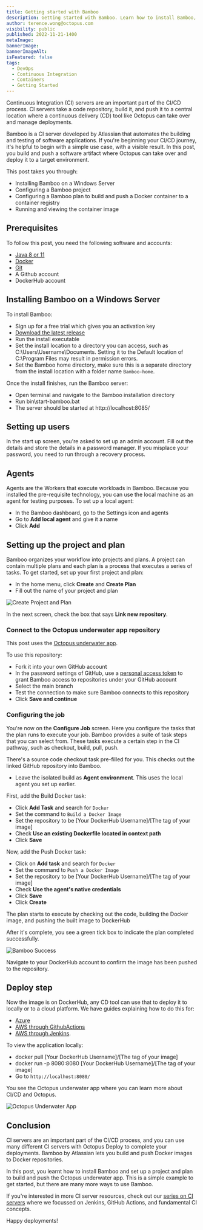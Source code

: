 ```yaml
---
title: Getting started with Bamboo
description: Getting started with Bamboo. Learn how to install Bamboo, and build and push a Docker image to a container registry.
author: terence.wong@octopus.com
visibility: public
published: 2022-11-21-1400
metaImage: 
bannerImage: 
bannerImageAlt: 
isFeatured: false
tags: 
  - DevOps
  - Continuous Integration
  - Containers
  - Getting Started
---
```


Continuous Integration (CI) servers are an important part of the CI/CD process. CI servers take a code repository, build it, and push it to a central location where a continuous delivery (CD) tool like Octopus can take over and manage deployments. 

Bamboo is a CI server developed by Atlassian that automates the building and testing of software applications. If you're beginning your CI/CD journey, it's helpful to begin with a simple use case, with a visible result. In this post, you build and push a software artifact where Octopus can take over and deploy it to a target environment.

This post takes you through:

- Installing Bamboo on a Windows Server
- Configuring a Bamboo project
- Configuring a Bamboo plan to build and push a Docker container to a container registry
- Running and viewing the container image

## Prerequisites

To follow this post, you need the following software and accounts:

- [Java 8 or 11](https://confluence.atlassian.com/bamboo/supported-platforms-289276764.html)
- [Docker](https://docs.docker.com/desktop/install/windows-install/)
- [Git](https://git-scm.com/book/en/v2/Getting-Started-Installing-Git) 
- A Github account
- DockerHub account

## Installing Bamboo on a Windows Server

To install Bamboo:

- Sign up for a free trial which gives you an activation key
- [Download the latest release](https://www.atlassian.com/software/bamboo/download)
- Run the install executable
- Set the install location to a directory you can access, such as C:\Users\Username\Documents. Setting it to the Default location of C:\Program Files may result in permission errors.
- Set the Bamboo home directory, make sure this is a separate directory from the install location with a folder name `Bamboo-home`.

Once the install finishes, run the Bamboo server:

- Open terminal and navigate to the Bamboo installation directory
- Run bin\start-bamboo.bat
- The server should be started at http://localhost:8085/

## Setting up users

In the start up screen, you're asked to set up an admin account. Fill out the details and store the details in a password manager. If you misplace your password, you need to run through a recovery process.

## Agents

Agents are the Workers that execute workloads in Bamboo. Because you installed the pre-requisite technology, you can use the local machine as an agent for testing purposes. To set up a local agent:

- In the Bamboo dashboard, go to the Settings icon and agents
- Go to **Add local agent** and give it a name
- Click **Add**


## Setting up the project and plan

Bamboo organizes your workflow into projects and plans. A project can contain multiple plans and each plan is a process that executes a series of tasks. To get started, set up your first project and plan:

- In the home menu, click **Create** and **Create Plan** 
- Fill out the name of your project and plan

![Create Project and Plan](create-project-and-plan.png)

In the next screen, check the box that says **Link new repository**.

### Connect to the Octopus underwater app repository

This post uses the [Octopus underwater app](https://github.com/OctopusSamples/octopus-underwater-app). 

To use this repository:

- Fork it into your own GitHub account 
- In the password settings of GitHub, use a [personal access token](https://docs.github.com/en/authentication/keeping-your-account-and-data-secure/creating-a-personal-access-token) to grant Bamboo access to repositories under your GitHub account
- Select the main branch
- Test the connection to make sure Bamboo connects to this repository
- Click **Save and continue**

### Configuring the job

You're now on the **Configure Job** screen. Here you configure the tasks that the plan runs to execute your job. Bamboo provides a suite of task steps that you can select from. These tasks execute a certain step in the CI pathway, such as checkout, build, pull, push. 

There's a source code checkout task pre-filled for you. This checks out the linked GitHub repository into Bamboo.

- Leave the isolated build as **Agent environment**. This uses the local agent you set up earlier.

First, add the Build Docker task:

- Click **Add Task** and search for `Docker`
- Set the command to `Build a Docker Image`
- Set the repository to be [Your DockerHub Username]/[The tag of your image]
- Check **Use an existing Dockerfile located in context path**
- Click **Save**

Now, add the Push Docker task:

- Click on **Add task** and search for `Docker`
- Set the command to `Push a Docker Image`
- Set the repository to be [Your DockerHub Username]/[The tag of your image]
- Check **Use the agent's native credentials**
- Click **Save**
- Click **Create**

The plan starts to execute by checking out the code, building the Docker image, and pushing the built image to DockerHub

After it's complete, you see a green tick box to indicate the plan completed successfully.

![Bamboo Success](underwaterapp-success.png)

Navigate to your DockerHub account to confirm the image has been pushed to the repository.

## Deploy step

Now the image is on DockerHub, any CD tool can use that to deploy it to locally or to a cloud platform. We have guides explaining how to do this for: 

- [Azure](https://octopus.com/blog/deploying-java-app-docker-google-azure)
- [AWS through GithubActions](https://octopus.com/blog/multi-environment-deployments-github-actions)
- [AWS through Jenkins](https://octopus.com/blog/multi-environment-deployments-jenkins).

To view the application locally:

- docker pull [Your DockerHub Username]/[The tag of your image]
- docker run -p 8080:8080 [Your DockerHub Username]/[The tag of your image]
- Go to `http://localhost:8080/`

You see the Octopus underwater app where you can learn more about CI/CD and Octopus.

![Octopus Underwater App](octopus-underwater-app.png)

## Conclusion

CI servers are an important part of the CI/CD process, and you can use many different CI servers with Octopus Deploy to complete your deployments. Bamboo by Atlassian lets you build and push Docker images to Docker repositories. 

In this post, you learnt how to install Bamboo and set up a project and plan to build and push the Octopus underwater app. This is a simple example to get started, but there are many more ways to use Bamboo. 

If you're interested in more CI server resources, check out our [series on CI servers](https://octopus.com/blog/tag/CI%20Series) where we focussed on Jenkins, GitHub Actions, and fundamental CI concepts.

Happy deployments!